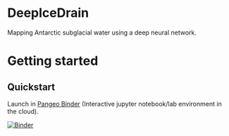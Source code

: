 # DeepIceDrain

Mapping Antarctic subglacial water using a deep neural network.

# Getting started

## Quickstart

Launch in [Pangeo Binder](https://pangeo-binder.readthedocs.io) (Interactive jupyter notebook/lab environment in the cloud).

[![Binder](https://binder.pangeo.io/badge_logo.svg)](https://binder.pangeo.io/v2/gh/weiji14/deepicedrain/master)
